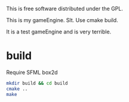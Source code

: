 This is free software distributed under the GPL.

This is my gameEngine.
Slt.
Use cmake build.

It is a test gameEngine and is very terrible.

# build
Require SFML box2d

```bash
mkdir build && cd build
cmake ..
make
```


